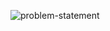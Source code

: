  ![problem-statement](https://github.com/VannaCabanna/VannaCabanna.github.io/assets/143438678/a1c60cfc-9865-463f-a834-a1ec6a5e2443)

